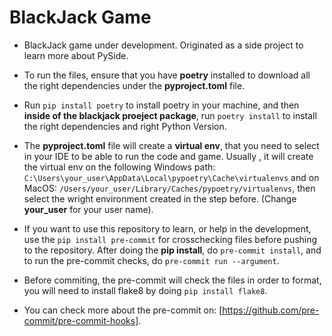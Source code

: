 # BlackJack Game

- BlackJack game under development. Originated as a side project to learn more about PySide.

- To run the files, ensure that you have **poetry** installed to download all the right dependencies under the **pyproject.toml** file.

- Run ```pip install poetry``` to install poetry in your machine, and then **inside of the blackjack proeject package**, run ```poetry install``` to install the right dependencies and right Python Version.

- The **pyproject.toml** file will create a **virtual env**, that you need to select in your IDE to be able to run the code and game. Usually , it will create the virtual env on the following Windows path:
```C:\Users\your_user\AppData\Local\pypoetry\Cache\virtualenvs``` and on MacOS: ```/Users/your_user/Library/Caches/pypoetry/virtualenvs```, then select the wright environment created in the step before. (Change **your_user** for your user name).

- If you want to use this repository to learn, or help in the development, use the ```pip install pre-commit``` for crosschecking files before pushing to the repository. After doing the **pip install**, do ```pre-commit install```, and to run the pre-commit checks, do ```pre-commit run --argument```.

- Before commiting, the pre-commit will check the files in order to format, you will need to install flake8 by doing ```pip install flake8```.

- You can check more about the pre-commit on: [https://github.com/pre-commit/pre-commit-hooks].
